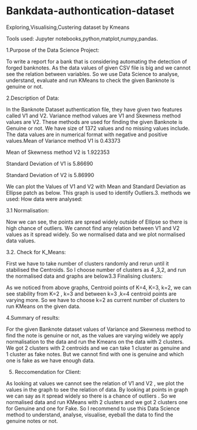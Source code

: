 # Bankdata-authontication-dataset
Exploring,Visualising,Custering dataset by Kmeans

Tools used: Jupyter notebooks,python,matplot,numpy,pandas.

1.Purpose of the Data Science Project:

To write a report for a bank that is considering automating the detection of forged banknotes. As the data values of given CSV file is big and we cannot see the relation between variables. So we use Data Science to analyse, understand, evaluate and run KMeans to check the given Banknote is genuine or not.

2.Description of Data:

In the Banknote Dataset authentication file, they have given two features called V1 and V2. Variance method values are V1 and Skewness method values are V2. These methods are used for finding the given Banknote is Genuine or not. We have size of 1372 values and no missing values include. The data values are in numerical format with negative and positive values.Mean of Variance method V1 is 0.43373

Mean of Skewness method V2 is 1.922353

Standard Deviation of V1 is 5.86690

Standard Deviation of V2 is 5.86990

We can plot the Values of V1 and V2 with Mean and Standard Deviation as Ellipse patch as below. This graph is used to identify Outliers.3. methods we used: How data were analysed:

3.1 Normalisation:

Now we can see, the points are spread widely outside of Ellipse so there is high chance of outliers. We cannot find any relation between V1 and V2 values as it spread widely. So we normalised data and we plot normalised data values.

3.2. Check for K_Means:

First we have to take number of clusters randomly and rerun until it stabilised the Centroids. So I choose number of clusters as 4 ,3,2, and run the normalised data and graphs are below3.3 Finalising clusters:

As we noticed from above graphs, Centroid points of K=4, K=3, k=2, we can see stability from K=2 , k=3 and between k=3 ,k=4 centroid points are varying more. So we have to choose k=2 as current number of clusters to run KMeans on the given data.

4.Summary of results:

For the given Banknote dataset values of Variance and Skewness method to find the note is genuine or not, as the values are varying widely we apply normalisation to the data and run the Kmeans on the data with 2 clusters. We got 2 clusters with 2 centroids and we can take 1 cluster as genuine and 1 cluster as fake notes. But we cannot find with one is genuine and which one is fake as we have enough data.

5. Reccomendation for Client:

As looking at values we cannot see the relation of V1 and V2 , we plot the values in the graph to see the relation of data. By looking at points in graph we can say as it spread widely so there is a chance of outliers . So we normalised data and run KMeans with 2 clusters and we got 2 clusters one for Genuine and one for Fake. So I recommend to use this Data Science method to understand, analyse, visualise, eyeball the data to find the genuine notes or not.

